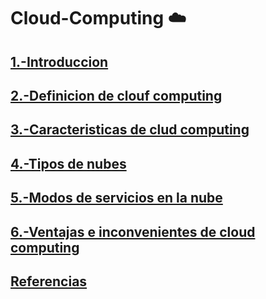 # Cloud-Computing :cloud:
## [1.-Introduccion](introduccion.md)
## [2.-Definicion de clouf computing](definicion.md)
## [3.-Caracteristicas de clud computing](caracteristicas.md)
## [4.-Tipos de nubes](tipo.md)
## [5.-Modos de servicios en la nube](modos.md)
## [6.-Ventajas e inconvenientes de cloud computing](vei.md)
## [Referencias](referencias.md)
